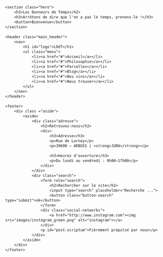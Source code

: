 <!DOCTYPE html>
<html lang="fr">
<head>
    <meta charset="UTF-8">
    <meta name="viewport" content="width=device-width, initial-scale=1.0">
    <title>Accueil - Les donneurs de temps</title>
    <link rel="stylesheet" href="style.css">
    <link rel="preconnect" href="https://fonts.googleapis.com">
    <link rel="preconnect" href="https://fonts.gstatic.com" crossorigin>
    <link href="https://fonts.googleapis.com/css2?family=Dancing+Script:wght@400..700&family=Quicksand:wght@300..700&display=swap" rel="stylesheet">
    <link href="https://fonts.googleapis.com/css2?family=Anta&family=Libre+Franklin:ital,wght@0,100..900;1,100..900&display=swap" rel="stylesheet">
</head>
<body>

    <section class="hero">
        <h2>Les Donneurs de Temps</h2>
        <h3>Arrêtons de dire que l'on a pas le temps, prenons-le !</h3>
        <button>Bienvenue</button>
    </section>

    <header class="main_header">
        <nav>
            <h1 id="logo">LDdT</h1>
            <ul class="menu">
                <li><a href="#">Accueil</a></li>
                <li><a href="#">Philosophie</a></li>
                <li><a href="#">Parcelles</a></li>
                <li><a href="#">Blog</a></li>
                <li><a href="#">Nos vins</a></li>
                <li><a href="#">Nous trouver</a></li>
            </ul>
        </nav>
    </header>

    <footer>
        <div class ="aside">
            <aside>
                <div class="adresse">
                    <h2>Retrouvez-nous</h2>
                    <div>
                        <h3>Adresse</h3>
                        <p>Rue de Larney</p>
                        <p>39600 – ARBOIS | <strong>JURA</strong></p>

                        <h3>Heures d'ouverture</h3>
                        <p>Du lundi au vendredi : 9h00–17h00</p>
                    </div>
                </div>
                <div class="search">
                    <form role="search">
                        <h2>Rechercher sur le site</h2>
                        <input type="search" placeholder="Recherche ...">
                        <button class="button-search" type="submit">ok</button>
                    </form>
                    <div class="social-networks">
                        <a href="http://www.instagram.com"><img src="images/instagram_green.png" alt="instagram"></a>
                    </div>
                    <p id="post-scriptum">Fièrement propulsé par nous</p>
                </div>
            </aside>
        </div>
    </footer>
    
</body>
</html>
